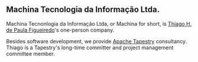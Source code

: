 ## Machina Tecnologia da Informação Ltda.

Machina Tecnonlogia da Informação Ltda, or Machina for short, is 
[Thiago H. de Paula Figueiredo](https://github.com/thiagohp)'s
one-person company.

Besides software development, we provide [Apache Tapestry](https://tapestry.apache.org) 
consultancy. Thiago is a Tapestry's long-time committer and project management committee 
member.

<!--

**Here are some ideas to get you started:**

🙋‍♀️ A short introduction - what is your organization all about?
🌈 Contribution guidelines - how can the community get involved?
👩‍💻 Useful resources - where can the community find your docs? Is there anything else the community should know?
🍿 Fun facts - what does your team eat for breakfast?
🧙 Remember, you can do mighty things with the power of [Markdown](https://docs.github.com/github/writing-on-github/getting-started-with-writing-and-formatting-on-github/basic-writing-and-formatting-syntax)
-->
